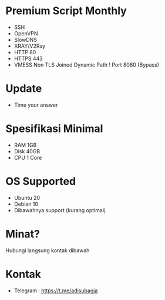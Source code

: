 # Premium Script Monthly #
- SSH
- OpenVPN
- SlowDNS
- XRAY/V2Ray
- HTTP 80
- HTTPS 443
- VMESS Non TLS Joined Dynamic Path ! Port 8080 (Bypass)
# Update
- Time your answer
# Spesifikasi Minimal
- RAM 1GB
- Disk 40GB
- CPU 1 Core
# OS Supported
- Ubuntu 20
- Debian 10
- Dibawahnya support (kurang optimal)
# Minat?
Hubungi langsung kontak dibawah
# Kontak
- Telegram : https://t.me/adisubagja
